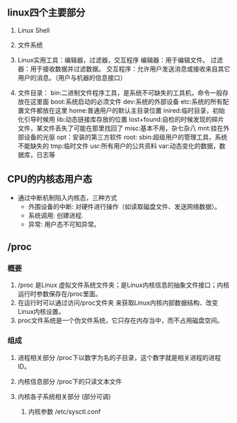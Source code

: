 ## linux四个主要部分
1. Linux Shell
2. 文件系统
3. Linux实用工具：编辑器，过滤器，交互程序
	编辑器：用于编辑文件。
	过滤器：用于接收数据并过滤数据。
	交互程序：允许用户发送消息或接收来自其它用户的消息。（用户与机器的信息接口）	

4. 文件目录：
bin:二进制文件程序工具，是系统不可缺失的工具机，命令一般存放在这里面
boot:系统启动的必须文件
dev:系统的外部设备
etc:系统的所有配置文件都放在这里
home:普通用户的默认主目录位置
inired:临时目录，初始化引导时候用
lib:动态链接库存放的位置
lost+found:自检的时候发现的碎片文件，某文件丢失了可能在那里找回了
misc:基本不用，杂七杂八
mnt:挂在外部设备的光驱
opt：安装的第三方软件
root:
sbin:超级用户的管理工具，系统不能缺失的
tmp:临时文件
usr:所有用户的公共资料
var:动态变化的数据，数据库，日志等


## CPU的内核态用户态
- 通过中断机制陷入内核态，三种方式
    - 外围设备的中断: 对硬件进行操作（如读取磁盘文件、发送网络数据）。
    - 系统调用: 创建进程.
    - 异常: 用户态不可知异常。

## /proc
### 概要
1. /proc 是Linux 虚拟文件系统文件夹；是Linux内核信息的抽象文件接口；内核运行时参数保存在/proc里面。
2. 在运行时可以通过访问/proc文件夹 来获取Linux内核内部数据结构、改变Linux内核设置。
3. proc文件系统是一个伪文件系统，它只存在内存当中，而不占用磁盘空间。
### 组成
1. 进程相关部分
/proc下以数字为名的子目录，这个数字就是相关进程的进程ID。

2. 内核信息部分
/proc下的只读文本文件

3. 内核各子系统相关部分 (部分可调) 
    1. 内核参数 /etc/sysctl.conf